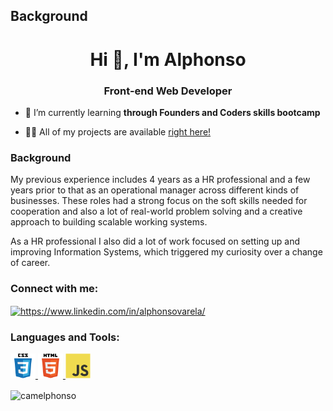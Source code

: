 ## Background

<h1 align="center">Hi 👋, I'm Alphonso</h1>
<h3 align="center">Front-end Web Developer</h3>

- 🌱 I’m currently learning **through Founders and Coders skills bootcamp**

- 👨‍💻 All of my projects are available [right here!](https://github.com/camelPhonso?tab=repositories)

<h3 align="left">Background</h3>
<p align="left">
My previous experience includes 4 years as a HR professional and a few years prior to that as an operational manager across different kinds of businesses. These roles had a strong focus on the soft skills needed for cooperation and also a lot of real-world problem solving and a creative approach to building scalable working systems.

As a HR professional I also did a lot of work focused on setting up and improving Information Systems, which triggered my curiosity over a change of career.
</p>

<h3 align="left">Connect with me:</h3>
<p align="left">
<a href="https://linkedin.com/in/https://www.linkedin.com/in/alphonsovarela/" target="blank"><img align="center" src="https://raw.githubusercontent.com/rahuldkjain/github-profile-readme-generator/master/src/images/icons/Social/linked-in-alt.svg" alt="https://www.linkedin.com/in/alphonsovarela/" height="30" width="40" /></a>
</p>

<h3 align="left">Languages and Tools:</h3>
<p align="left"> <a href="https://www.w3schools.com/css/" target="_blank" rel="noreferrer"> <img src="https://raw.githubusercontent.com/devicons/devicon/master/icons/css3/css3-original-wordmark.svg" alt="css3" width="40" height="40"/> </a> <a href="https://www.w3.org/html/" target="_blank" rel="noreferrer"> <img src="https://raw.githubusercontent.com/devicons/devicon/master/icons/html5/html5-original-wordmark.svg" alt="html5" width="40" height="40"/> </a> <a href="https://developer.mozilla.org/en-US/docs/Web/JavaScript" target="_blank" rel="noreferrer"> <img src="https://raw.githubusercontent.com/devicons/devicon/master/icons/javascript/javascript-original.svg" alt="javascript" width="40" height="40"/> </a> </p>

<p><img align="center" src="https://github-readme-streak-stats.herokuapp.com/?user=camelphonso&" alt="camelphonso" /></p>
